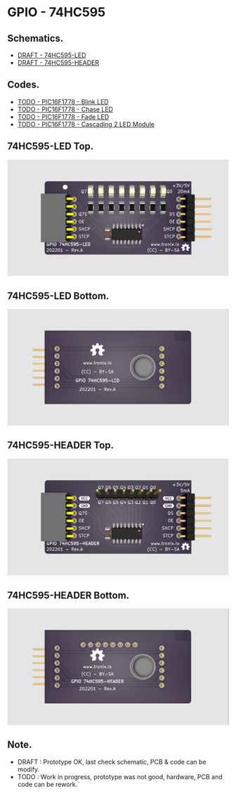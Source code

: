 # GPIO - 74HC595

## Schematics.

- [DRAFT - 74HC595-LED](https://github.com/tronixio/modules/blob/main/Kicad/gpio-hc595-led/extras/schematic.pdf)
- [DRAFT - 74HC595-HEADER](https://github.com/tronixio/modules/blob/main/Kicad/gpio-hc595-header/extras/schematic.pdf)

## Codes.

- [TODO - PIC16F1778 - Blink LED]()
- [TODO - PIC16F1778 - Chase LED]()
- [TODO - PIC16F1778 - Fade LED]()
- [TODO - PIC16F1778 - Cascading 2 LED Module]()

## 74HC595-LED Top.

![74HC595-LED Top.](https://github.com/tronixio/modules/blob/main/Kicad/gpio-hc595-led/extras/top.png)

## 74HC595-LED Bottom.

![74HC595-LED Bottom.](https://github.com/tronixio/modules/blob/main/Kicad/gpio-hc595-led/extras/bottom.png)

## 74HC595-HEADER Top.

![74HC595-HEADER Top.](https://github.com/tronixio/modules/blob/main/Kicad/gpio-hc595-header/extras/top.png)

## 74HC595-HEADER Bottom.

![74HC595-HEADER Bottom.](https://github.com/tronixio/modules/blob/main/Kicad/gpio-hc595-header/extras/bottom.png)

## Note.

- DRAFT : Prototype OK, last check schematic, PCB & code can be modify.
- TODO : Work in progress, prototype was not good, hardware, PCB and code can be rework.`
